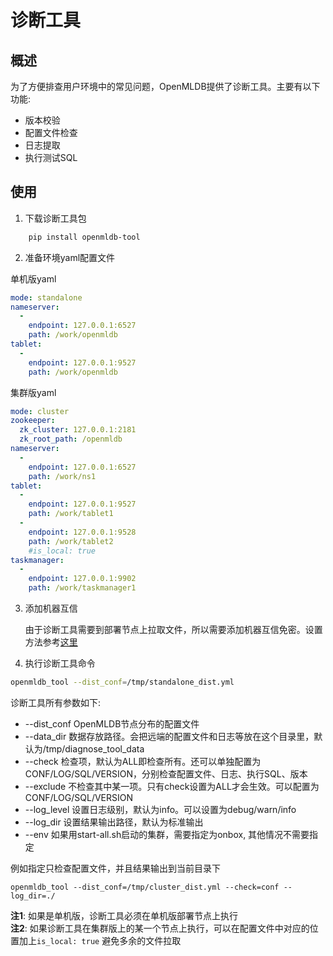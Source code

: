 # 诊断工具

## 概述

为了方便排查用户环境中的常见问题，OpenMLDB提供了诊断工具。主要有以下功能:
- 版本校验
- 配置文件检查
- 日志提取
- 执行测试SQL

## 使用

1. 下载诊断工具包
```bash
    pip install openmldb-tool
```

2. 准备环境yaml配置文件

单机版yaml
```yaml
mode: standalone
nameserver:
  -
    endpoint: 127.0.0.1:6527
    path: /work/openmldb
tablet:
  -
    endpoint: 127.0.0.1:9527
    path: /work/openmldb
```

集群版yaml
```yaml
mode: cluster
zookeeper:
  zk_cluster: 127.0.0.1:2181
  zk_root_path: /openmldb
nameserver:
  -
    endpoint: 127.0.0.1:6527
    path: /work/ns1
tablet:
  -
    endpoint: 127.0.0.1:9527
    path: /work/tablet1
  -
    endpoint: 127.0.0.1:9528
    path: /work/tablet2
    #is_local: true
taskmanager:
  -
    endpoint: 127.0.0.1:9902
    path: /work/taskmanager1
```

3. 添加机器互信

    由于诊断工具需要到部署节点上拉取文件，所以需要添加机器互信免密。设置方法参考[这里](https://www.itzgeek.com/how-tos/linux/centos-how-tos/ssh-passwordless-login-centos-7-rhel-7.html)

4. 执行诊断工具命令
```bash
openmldb_tool --dist_conf=/tmp/standalone_dist.yml
```
诊断工具所有参数如下:

- --dist_conf OpenMLDB节点分布的配置文件
- --data_dir 数据存放路径。会把远端的配置文件和日志等放在这个目录里，默认为/tmp/diagnose_tool_data
- --check 检查项，默认为ALL即检查所有。还可以单独配置为CONF/LOG/SQL/VERSION，分别检查配置文件、日志、执行SQL、版本
- --exclude 不检查其中某一项。只有check设置为ALL才会生效。可以配置为CONF/LOG/SQL/VERSION
- --log_level 设置日志级别，默认为info。可以设置为debug/warn/info
- --log_dir 设置结果输出路径，默认为标准输出
- --env 如果用start-all.sh启动的集群，需要指定为onbox, 其他情况不需要指定

例如指定只检查配置文件，并且结果输出到当前目录下
```
openmldb_tool --dist_conf=/tmp/cluster_dist.yml --check=conf --log_dir=./
```

**注1**: 如果是单机版，诊断工具必须在单机版部署节点上执行  
**注2**: 如果诊断工具在集群版上的某一个节点上执行，可以在配置文件中对应的位置加上`is_local: true` 避免多余的文件拉取
